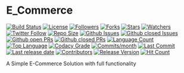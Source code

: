 # E_Commerce
 [![Build Status](https://travis-ci.com/bolorundurovj/E_Commerce.svg?token=oezi3s9uP2p7PrB4FYWC&branch=master)](https://travis-ci.com/bolorundurovj/E_Commerce)
 [![License](https://img.shields.io/github/license/bolorundurovj/E-Commerce?style=flat)](https://github.com/bolorundurovj/E-Commerce/blob/master/LICENSE)
 [![Followers](https://img.shields.io/github/followers/bolorundurovj?style=flat)](https://github.com/bolorundurovj?tab=followers)
 [![Forks](https://img.shields.io/github/forks/bolorundurovj/E-Commerce?style=flat)](https://github.com/bolorundurovj/E-Commerce/network/members)
 [![Stars](https://img.shields.io/github/stars/bolorundurovj/E-Commerce?style=flat)](https://github.com/bolorundurovj/E-Commerce/stargazers)
 [![Watchers](https://img.shields.io/github/watchers/bolorundurovj/E-Commerce?style=flat)](https://github.com/bolorundurovj/E-Commerce/watchers)
 [![Twitter Follow](https://img.shields.io/twitter/follow/bolorundurovb?logo=twitter&style=flat)](https://twitter.com/bolorundurovb)
 [![Repo Size](https://img.shields.io/github/repo-size/bolorundurovj/E-Commerce?style=flat)](https://github.com/bolorundurovj/E-Commerce)
 [![Github Issues](https://img.shields.io/github/issues-raw/bolorundurovj/E-Commerce?style=flat)](https://github.com/bolorundurovj/E-Commerce/issues)
 [![Github closed Issues](https://img.shields.io/github/issues-closed/bolorundurovj/E-Commerce?style=flat)](https://github.com/bolorundurovj/E-Commerce/issues?q=is%3Aissue+is%3Aclosed)
 [![Github open PRs](https://img.shields.io/github/issues-pr-raw/bolorundurovj/E-Commerce?style=flat)](https://github.com/bolorundurovj/E-Commerce/pulls)
 [![Github closed PRs](https://img.shields.io/github/issues-pr-closed/bolorundurovj/E-Commerce?style=flat)](https://github.com/bolorundurovj/E-Commerce/pulls?q=is%3Apr+is%3Aclosed)
 [![Language Count](https://img.shields.io/github/languages/count/bolorundurovj/E-Commerce?style=flat)](https://github.com/bolorundurovj/E-Commerce)
 [![Top Language](https://img.shields.io/github/languages/top/bolorundurovj/E-Commerce?style=flat)](https://github.com/bolorundurovj/E-Commerce)
 [![Codacy Grade](https://img.shields.io/codacy/grade/x?style=flat)](https://github.com/bolorundurovj/E-Commerce)
 [![Commits/month](https://img.shields.io/github/commit-activity/m/bolorundurovj/E-Commerce?style=flat)](https://github.com/bolorundurovj/E-Commerce/graphs/commit-activity)
 [![Last Commit](https://img.shields.io/github/last-commit/bolorundurovj/E-Commerce?style=flat)](https://github.com/bolorundurovj/E-Commerce/graphs/commit-activity)
 [![Last release date](https://img.shields.io/github/release-date/bolorundurovj/E-Commerce?style=flat)](https://github.com/bolorundurovj/E-Commerce/releases)
 [![Contributors](https://img.shields.io/github/contributors/bolorundurovj/E-Commerce?style=flat)](https://github.com/bolorundurovj/E-Commerce/graphs/contributors)
 [![Release Version](https://img.shields.io/github/v/release/bolorundurovj/E-Commerce?style=flat)](https://github.com/bolorundurovj/E-Commerce/releases)
 [![Hit Count](http://hits.dwyl.com/bolorundurovj/E-Commerce.svg?style=flat)](https://github.com/bolorundurovj/E-Commerce)

A Simple E-Commerce Solution with full functionality
